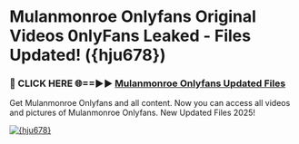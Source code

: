 # Mulanmonroe Onlyfans Original Videos 0nlyFans Leaked - Files Updated! ({hju678})

<h3>🔴 CLICK HERE 🌐==►► <a href="https://tinyurl.com/ms9xzufz" rel="nofollow">Mulanmonroe Onlyfans Updated Files</a></h3>

Get Mulanmonroe Onlyfans and all content. Now you can access all videos and pictures of Mulanmonroe Onlyfans. New Updated Files 2025!

[![{hju678}](https://i.imgur.com/PQ7UWWw.gif)](https://tinyurl.com/ms9xzufz)